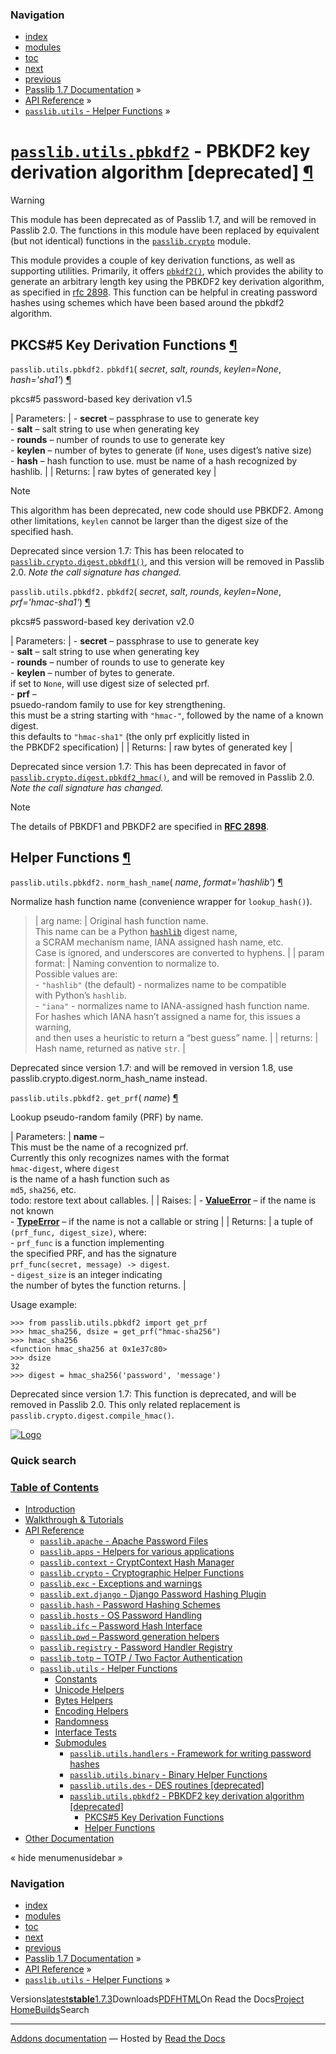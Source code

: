 <!-- Source: https://passlib.readthedocs.io/en/stable/lib/passlib.utils.pbkdf2.html -->

### Navigation

- [index](https://passlib.readthedocs.io/en/stable/genindex.html "General Index")
- [modules](https://passlib.readthedocs.io/en/stable/py-modindex.html "Python Module Index")
- [toc](https://passlib.readthedocs.io/en/stable/contents.html "Table Of Contents")
- [next](https://passlib.readthedocs.io/en/stable/other.html "Other Documentation")
- [previous](https://passlib.readthedocs.io/en/stable/lib/passlib.utils.des.html "passlib.utils.des - DES routines [deprecated]")
- [Passlib 1.7 Documentation](https://passlib.readthedocs.io/en/stable/index.html) »
- [API Reference](https://passlib.readthedocs.io/en/stable/lib/index.html) »
- [`passlib.utils` \- Helper Functions](https://passlib.readthedocs.io/en/stable/lib/passlib.utils.html) »

# [`passlib.utils.pbkdf2`](https://passlib.readthedocs.io/en/stable/lib/passlib.utils.pbkdf2.html\#module-passlib.utils.pbkdf2 "passlib.utils.pbkdf2: PBKDF2 and related key derivation algorithms") \- PBKDF2 key derivation algorithm \[deprecated\] [¶](https://passlib.readthedocs.io/en/stable/lib/passlib.utils.pbkdf2.html\#module-passlib.utils.pbkdf2 "Permalink to this headline")

Warning

This module has been deprecated as of Passlib 1.7,
and will be removed in Passlib 2.0.
The functions in this module have been replaced by equivalent
(but not identical) functions in the [`passlib.crypto`](https://passlib.readthedocs.io/en/stable/lib/passlib.crypto.html#module-passlib.crypto "passlib.crypto: internal cryptographic helpers for implementing password hashes") module.

This module provides a couple of key derivation functions,
as well as supporting utilities.
Primarily, it offers [`pbkdf2()`](https://passlib.readthedocs.io/en/stable/lib/passlib.utils.pbkdf2.html#passlib.utils.pbkdf2.pbkdf2 "passlib.utils.pbkdf2.pbkdf2"),
which provides the ability to generate an arbitrary
length key using the PBKDF2 key derivation algorithm,
as specified in [rfc 2898](http://tools.ietf.org/html/rfc2898).
This function can be helpful in creating password hashes
using schemes which have been based around the pbkdf2 algorithm.

## PKCS\#5 Key Derivation Functions [¶](https://passlib.readthedocs.io/en/stable/lib/passlib.utils.pbkdf2.html\#pkcs-5-key-derivation-functions "Permalink to this headline")

`passlib.utils.pbkdf2.` `pbkdf1`( _secret_, _salt_, _rounds_, _keylen=None_, _hash='sha1'_) [¶](https://passlib.readthedocs.io/en/stable/lib/passlib.utils.pbkdf2.html#passlib.utils.pbkdf2.pbkdf1 "Permalink to this definition")

pkcs#5 password-based key derivation v1.5

| Parameters: | - **secret** – passphrase to use to generate key<br>- **salt** – salt string to use when generating key<br>- **rounds** – number of rounds to use to generate key<br>- **keylen** – number of bytes to generate (if `None`, uses digest’s native size)<br>- **hash** – hash function to use. must be name of a hash recognized by hashlib. |
| Returns: | raw bytes of generated key |

Note

This algorithm has been deprecated, new code should use PBKDF2.
Among other limitations, `keylen` cannot be larger
than the digest size of the specified hash.

Deprecated since version 1.7: This has been relocated to [`passlib.crypto.digest.pbkdf1()`](https://passlib.readthedocs.io/en/stable/lib/passlib.crypto.digest.html#passlib.crypto.digest.pbkdf1 "passlib.crypto.digest.pbkdf1"),
and this version will be removed in Passlib 2.0.
_Note the call signature has changed._

`passlib.utils.pbkdf2.` `pbkdf2`( _secret_, _salt_, _rounds_, _keylen=None_, _prf='hmac-sha1'_) [¶](https://passlib.readthedocs.io/en/stable/lib/passlib.utils.pbkdf2.html#passlib.utils.pbkdf2.pbkdf2 "Permalink to this definition")

pkcs#5 password-based key derivation v2.0

| Parameters: | - **secret** – passphrase to use to generate key<br>- **salt** – salt string to use when generating key<br>- **rounds** – number of rounds to use to generate key<br>- **keylen** – number of bytes to generate.<br>  if set to `None`, will use digest size of selected prf.<br>- **prf** – <br>  psuedo-random family to use for key strengthening.<br>  this must be a string starting with `"hmac-"`, followed by the name of a known digest.<br>  this defaults to `"hmac-sha1"` (the only prf explicitly listed in<br>  the PBKDF2 specification) |
| Returns: | raw bytes of generated key |

Deprecated since version 1.7: This has been deprecated in favor of [`passlib.crypto.digest.pbkdf2_hmac()`](https://passlib.readthedocs.io/en/stable/lib/passlib.crypto.digest.html#passlib.crypto.digest.pbkdf2_hmac "passlib.crypto.digest.pbkdf2_hmac"),
and will be removed in Passlib 2.0. _Note the call signature has changed._

Note

The details of PBKDF1 and PBKDF2 are specified in [**RFC 2898**](https://tools.ietf.org/html/rfc2898.html).

## Helper Functions [¶](https://passlib.readthedocs.io/en/stable/lib/passlib.utils.pbkdf2.html\#helper-functions "Permalink to this headline")

`passlib.utils.pbkdf2.` `norm_hash_name`( _name_, _format='hashlib'_) [¶](https://passlib.readthedocs.io/en/stable/lib/passlib.utils.pbkdf2.html#passlib.utils.pbkdf2.norm_hash_name "Permalink to this definition")

Normalize hash function name (convenience wrapper for `lookup_hash()`).

> | arg name: | Original hash function name.<br>This name can be a Python [`hashlib`](https://docs.python.org/3/library/hashlib.html#module-hashlib "(in Python v3.9)") digest name,<br>a SCRAM mechanism name, IANA assigned hash name, etc.<br>Case is ignored, and underscores are converted to hyphens. |
> | param format: | Naming convention to normalize to.<br>Possible values are:<br>- `"hashlib"` (the default) - normalizes name to be compatible<br>  with Python’s `hashlib`.<br>- `"iana"` \- normalizes name to IANA-assigned hash function name.<br>  For hashes which IANA hasn’t assigned a name for, this issues a warning,<br>  and then uses a heuristic to return a “best guess” name. |
> | returns: | Hash name, returned as native `str`. |

Deprecated since version 1.7: and will be removed in version 1.8, use passlib.crypto.digest.norm\_hash\_name instead.

`passlib.utils.pbkdf2.` `get_prf`( _name_) [¶](https://passlib.readthedocs.io/en/stable/lib/passlib.utils.pbkdf2.html#passlib.utils.pbkdf2.get_prf "Permalink to this definition")

Lookup pseudo-random family (PRF) by name.

| Parameters: | **name** – <br>This must be the name of a recognized prf.<br>Currently this only recognizes names with the format<br>`hmac-digest`, where `digest`<br>is the name of a hash function such as<br>`md5`, `sha256`, etc.<br>todo: restore text about callables. |
| Raises: | - [**ValueError**](https://docs.python.org/3/library/exceptions.html#ValueError "(in Python v3.9)") – if the name is not known<br>- [**TypeError**](https://docs.python.org/3/library/exceptions.html#TypeError "(in Python v3.9)") – if the name is not a callable or string |
| Returns: | a tuple of `(prf_func, digest_size)`, where:<br>- `prf_func` is a function implementing<br>  the specified PRF, and has the signature<br>  `prf_func(secret, message) -> digest`.<br>- `digest_size` is an integer indicating<br>  the number of bytes the function returns. |

Usage example:

```
>>> from passlib.utils.pbkdf2 import get_prf
>>> hmac_sha256, dsize = get_prf("hmac-sha256")
>>> hmac_sha256
<function hmac_sha256 at 0x1e37c80>
>>> dsize
32
>>> digest = hmac_sha256('password', 'message')

```

Deprecated since version 1.7: This function is deprecated, and will be removed in Passlib 2.0.
This only related replacement is `passlib.crypto.digest.compile_hmac()`.

[![Logo](https://passlib.readthedocs.io/en/stable/_static/masthead.png)](https://passlib.readthedocs.io/en/stable/index.html "index")

### Quick search

### [Table of Contents](https://passlib.readthedocs.io/en/stable/contents.html)

- [Introduction](https://passlib.readthedocs.io/en/stable/index.html)
- [Walkthrough & Tutorials](https://passlib.readthedocs.io/en/stable/narr/index.html)
- [API Reference](https://passlib.readthedocs.io/en/stable/lib/index.html)
  - [`passlib.apache` \- Apache Password Files](https://passlib.readthedocs.io/en/stable/lib/passlib.apache.html)
  - [`passlib.apps` \- Helpers for various applications](https://passlib.readthedocs.io/en/stable/lib/passlib.apps.html)
  - [`passlib.context` \- CryptContext Hash Manager](https://passlib.readthedocs.io/en/stable/lib/passlib.context.html)
  - [`passlib.crypto` \- Cryptographic Helper Functions](https://passlib.readthedocs.io/en/stable/lib/passlib.crypto.html)
  - [`passlib.exc` \- Exceptions and warnings](https://passlib.readthedocs.io/en/stable/lib/passlib.exc.html)
  - [`passlib.ext.django` \- Django Password Hashing Plugin](https://passlib.readthedocs.io/en/stable/lib/passlib.ext.django.html)
  - [`passlib.hash` \- Password Hashing Schemes](https://passlib.readthedocs.io/en/stable/lib/passlib.hash.html)
  - [`passlib.hosts` \- OS Password Handling](https://passlib.readthedocs.io/en/stable/lib/passlib.hosts.html)
  - [`passlib.ifc` – Password Hash Interface](https://passlib.readthedocs.io/en/stable/lib/passlib.ifc.html)
  - [`passlib.pwd` – Password generation helpers](https://passlib.readthedocs.io/en/stable/lib/passlib.pwd.html)
  - [`passlib.registry` \- Password Handler Registry](https://passlib.readthedocs.io/en/stable/lib/passlib.registry.html)
  - [`passlib.totp` – TOTP / Two Factor Authentication](https://passlib.readthedocs.io/en/stable/lib/passlib.totp.html)
  - [`passlib.utils` \- Helper Functions](https://passlib.readthedocs.io/en/stable/lib/passlib.utils.html)
    - [Constants](https://passlib.readthedocs.io/en/stable/lib/passlib.utils.html#constants)
    - [Unicode Helpers](https://passlib.readthedocs.io/en/stable/lib/passlib.utils.html#unicode-helpers)
    - [Bytes Helpers](https://passlib.readthedocs.io/en/stable/lib/passlib.utils.html#bytes-helpers)
    - [Encoding Helpers](https://passlib.readthedocs.io/en/stable/lib/passlib.utils.html#encoding-helpers)
    - [Randomness](https://passlib.readthedocs.io/en/stable/lib/passlib.utils.html#randomness)
    - [Interface Tests](https://passlib.readthedocs.io/en/stable/lib/passlib.utils.html#interface-tests)
    - [Submodules](https://passlib.readthedocs.io/en/stable/lib/passlib.utils.html#submodules)
      - [`passlib.utils.handlers` \- Framework for writing password hashes](https://passlib.readthedocs.io/en/stable/lib/passlib.utils.handlers.html)
      - [`passlib.utils.binary` \- Binary Helper Functions](https://passlib.readthedocs.io/en/stable/lib/passlib.utils.binary.html)
      - [`passlib.utils.des` \- DES routines \[deprecated\]](https://passlib.readthedocs.io/en/stable/lib/passlib.utils.des.html)
      - [`passlib.utils.pbkdf2` \- PBKDF2 key derivation algorithm \[deprecated\]](https://passlib.readthedocs.io/en/stable/lib/passlib.utils.pbkdf2.html#)
        - [PKCS#5 Key Derivation Functions](https://passlib.readthedocs.io/en/stable/lib/passlib.utils.pbkdf2.html#pkcs-5-key-derivation-functions)
        - [Helper Functions](https://passlib.readthedocs.io/en/stable/lib/passlib.utils.pbkdf2.html#helper-functions)
- [Other Documentation](https://passlib.readthedocs.io/en/stable/other.html)

«
hide menumenusidebar
»


### Navigation

- [index](https://passlib.readthedocs.io/en/stable/genindex.html "General Index")
- [modules](https://passlib.readthedocs.io/en/stable/py-modindex.html "Python Module Index")
- [toc](https://passlib.readthedocs.io/en/stable/contents.html "Table Of Contents")
- [next](https://passlib.readthedocs.io/en/stable/other.html "Other Documentation")
- [previous](https://passlib.readthedocs.io/en/stable/lib/passlib.utils.des.html "passlib.utils.des - DES routines [deprecated]")
- [Passlib 1.7 Documentation](https://passlib.readthedocs.io/en/stable/index.html) »
- [API Reference](https://passlib.readthedocs.io/en/stable/lib/index.html) »
- [`passlib.utils` \- Helper Functions](https://passlib.readthedocs.io/en/stable/lib/passlib.utils.html) »

Versions[latest](https://passlib.readthedocs.io/en/latest/lib/passlib.utils.pbkdf2.html)**[stable](https://passlib.readthedocs.io/en/stable/lib/passlib.utils.pbkdf2.html)**[1.7.3](https://passlib.readthedocs.io/en/1.7.3/lib/passlib.utils.pbkdf2.html)Downloads[PDF](https://passlib.readthedocs.io/_/downloads/en/stable/pdf/)[HTML](https://passlib.readthedocs.io/_/downloads/en/stable/htmlzip/)On Read the Docs[Project Home](https://app.readthedocs.org/projects/passlib/?utm_source=passlib&utm_content=flyout)[Builds](https://app.readthedocs.org/projects/passlib/builds/?utm_source=passlib&utm_content=flyout)Search

* * *

[Addons documentation](https://docs.readthedocs.io/page/addons.html?utm_source=passlib&utm_content=flyout) ― Hosted by
[Read the Docs](https://about.readthedocs.com/?utm_source=passlib&utm_content=flyout)